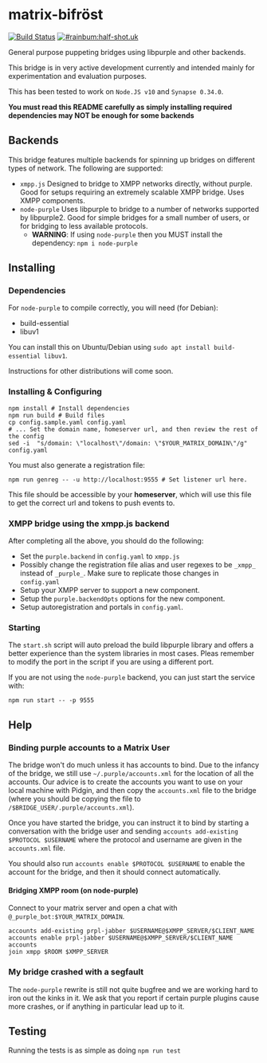 # matrix-bifröst

[![Build Status](https://travis-ci.org/matrix-org/matrix-bifr-st.svg?branch=master)](https://travis-ci.org/matrix-org/matrix-bifr-st)
[![#rainbum:half-shot.uk](https://img.shields.io/badge/matrix-%23bifrost%3Ahalf--shot.uk-lightgrey.svg)](https://matrix.to/#/#bifrost:half-shot.uk)

General purpose puppeting bridges using libpurple and other backends.

This bridge is in very active development currently and intended mainly for experimentation and evaluation purposes.

This has been tested to work on `Node.JS v10` and `Synapse 0.34.0`.

**You must read this README carefully as simply installing required dependencies may NOT be enough for some backends**

## Backends

This bridge features multiple backends for spinning up bridges on different types of network.
The following are supported:
* `xmpp.js`
    Designed to bridge to XMPP networks directly, without purple. Good for setups requiring an extremely scalable XMPP bridge. Uses XMPP components.
* `node-purple`
    Uses libpurple to bridge to a number of networks supported by libpurple2. Good for simple bridges for a small number of users, or for bridging to less available protocols.
    * **WARNING**: If using `node-purple` then you MUST install the dependency: `npm i node-purple`
## Installing

### Dependencies

For `node-purple` to compile correctly, you will need (for Debian):

* build-essential
* libuv1

You can install this on Ubuntu/Debian using `sudo apt install build-essential libuv1`.

Instructions for other distributions will come soon.

### Installing & Configuring

```shell
npm install # Install dependencies
npm run build # Build files
cp config.sample.yaml config.yaml
# ... Set the domain name, homeserver url, and then review the rest of the config
sed -i  "s/domain: \"localhost\"/domain: \"$YOUR_MATRIX_DOMAIN\"/g" config.yaml
```

You must also generate a registration file:

```shell
npm run genreg -- -u http://localhost:9555 # Set listener url here.
```

This file should be accessible by your **homeserver**, which will use this file to get the correct url and tokens to push events to.

### XMPP bridge using the xmpp.js backend

After completing all the above, you should do the following:
* Set the `purple.backend` in `config.yaml` to `xmpp.js`
* Possibly change the registration file alias and user regexes
  to be `_xmpp_` instead of `_purple_`. Make sure to replicate those
  changes in `config.yaml`
* Setup your XMPP server to support a new component.
* Setup the `purple.backendOpts` options for the new component.
* Setup autoregistration and portals in `config.yaml`.

### Starting

The `start.sh` script will auto preload the build libpurple library and offers a better experience than the system libraries in most cases. Pleas remember to modify the port in the script if you are using a different port.

If you are not using the `node-purple` backend, you can just start the service with:

```shell
npm run start -- -p 9555
```

## Help

### Binding purple accounts to a Matrix User

The bridge won't do much unless it has accounts to bind. Due to the infancy of the bridge, we still use `~/.purple/accounts.xml`
for the location of all the accounts. Our advice is to create the accounts you want to use on your local machine with Pidgin, and
then copy the `accounts.xml` file to the bridge (where you should be copying the file to `/$BRIDGE_USER/.purple/accounts.xml`).

Once you have started the bridge, you can instruct it to bind by starting a conversation with the bridge user and
sending `accounts add-existing $PROTOCOL $USERNAME` where the protocol and username are given in the `accounts.xml` file.

You should also run `accounts enable $PROTOCOL $USERNAME` to enable the account for the bridge, and then it should connect automatically.

#### Bridging XMPP room (on node-purple)

Connect to your matrix server and open a chat with `@_purple_bot:$YOUR_MATRIX_DOMAIN`.
```
accounts add-existing prpl-jabber $USERNAME@$XMPP_SERVER/$CLIENT_NAME
accounts enable prpl-jabber $USERNAME@$XMPP_SERVER/$CLIENT_NAME
accounts
join xmpp $ROOM $XMPP_SERVER
```

### My bridge crashed with a segfault

The `node-purple` rewrite is still not quite bugfree and we are working hard to iron out the kinks in it. We ask that you report
if certain purple plugins cause more crashes, or if anything in particular lead up to it.


## Testing

Running the tests is as simple as doing `npm run test`
